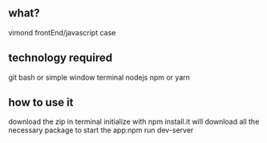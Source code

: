 ## what?
vimond frontEnd/javascript case
## technology required
git bash or simple window terminal
nodejs
npm or yarn

## how to use it
download the zip
in terminal initialize with npm install.it will download all the necessary package
to start the app:npm run dev-server